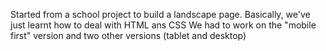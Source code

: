 Started from a school project to build a landscape page.
Basically, we've just learnt how to deal with HTML ans CSS
We had to work on the "mobile first" version and two other versions (tablet and desktop)
